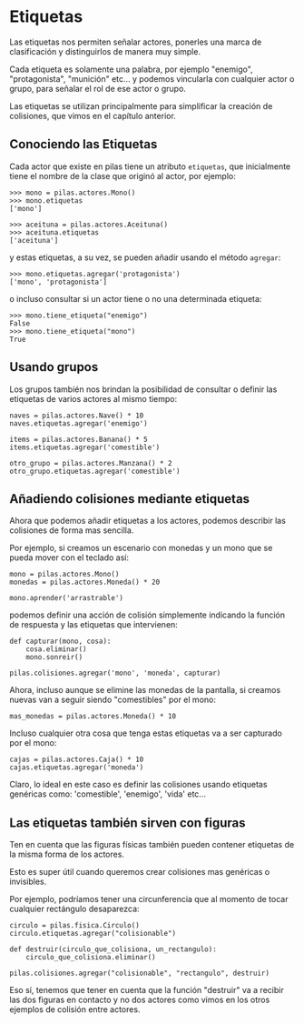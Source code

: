 # Etiquetas

Las etiquetas nos permiten señalar actores, ponerles una marca de
clasificación y distinguirlos de manera muy simple.

Cada etiqueta es solamente una palabra, por ejemplo "enemigo",
"protagonista", "munición" etc... y podemos vincularla
con cualquier actor o grupo, para señalar el rol de ese actor
o grupo.

Las etiquetas se utilizan principalmente para simplificar
la creación de colisiones, que vimos en el
capítulo anterior.

## Conociendo las Etiquetas

Cada actor que existe en pilas tiene un atributo ``etiquetas``,
que inicialmente tiene el nombre de la clase que originó
al actor, por ejemplo:

    >>> mono = pilas.actores.Mono()
    >>> mono.etiquetas
    ['mono']

    >>> aceituna = pilas.actores.Aceituna()
    >>> aceituna.etiquetas
    ['aceituna']

y estas etiquetas, a su vez, se pueden añadir usando el método ``agregar``:

    >>> mono.etiquetas.agregar('protagonista')
    ['mono', 'protagonista']

o incluso consultar si un actor tiene o no una determinada etiqueta:

    >>> mono.tiene_etiqueta("enemigo")
    False
    >>> mono.tiene_etiqueta("mono")
    True

## Usando grupos

Los grupos también nos brindan la posibilidad de consultar o definir las
etiquetas de varios actores al mismo tiempo:

```
naves = pilas.actores.Nave() * 10
naves.etiquetas.agregar('enemigo')

items = pilas.actores.Banana() * 5
items.etiquetas.agregar('comestible')

otro_grupo = pilas.actores.Manzana() * 2
otro_grupo.etiquetas.agregar('comestible')
```

## Añadiendo colisiones mediante etiquetas

Ahora que podemos añadir etiquetas a los actores, podemos describir las
colisiones de forma mas sencilla.

Por ejemplo, si creamos un escenario con monedas y un mono que se pueda
mover con el teclado así:


```
mono = pilas.actores.Mono()
monedas = pilas.actores.Moneda() * 20

mono.aprender('arrastrable')
```

podemos definir una acción de colisión simplemente indicando la función
de respuesta y las etiquetas que intervienen:

```
def capturar(mono, cosa):
    cosa.eliminar()
    mono.sonreir()

pilas.colisiones.agregar('mono', 'moneda', capturar)
```

Ahora, incluso aunque se elimine las monedas de la pantalla, si creamos
nuevas van a seguir siendo "comestibles" por el mono:

```
mas_monedas = pilas.actores.Moneda() * 10
```

Incluso cualquier otra cosa que tenga estas etiquetas va a ser
capturado por el mono:

```
cajas = pilas.actores.Caja() * 10
cajas.etiquetas.agregar('moneda')
```

Claro, lo ideal en este caso es definir las colisiones usando etiquetas
genéricas como: 'comestible', 'enemigo', 'vida' etc...

## Las etiquetas también sirven con figuras

Ten en cuenta que las figuras físicas también pueden contener etiquetas de la misma forma de los actores.

Esto es super útil cuando queremos crear colisiones mas genéricas o invisibles.

Por ejemplo, podríamos tener una circunferencia que al momento de tocar
cualquier rectángulo desaparezca:


```
circulo = pilas.fisica.Circulo()
circulo.etiquetas.agregar("colisionable")

def destruir(circulo_que_colisiona, un_rectangulo):
    circulo_que_colisiona.eliminar()

pilas.colisiones.agregar("colisionable", "rectangulo", destruir)
```

Eso sí, tenemos que tener en cuenta que la función "destruir" va a recibir las dos figuras en contacto y no dos actores como vimos en los otros
ejemplos de colisión entre actores.
